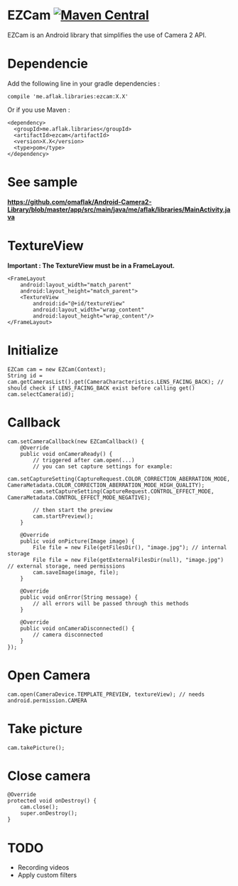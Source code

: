 # EZCam [![Maven Central](https://maven-badges.herokuapp.com/maven-central/me.aflak.libraries/ezcam/badge.svg)](https://maven-badges.herokuapp.com/maven-central/me.aflak.libraries/ezcam)

EZCam is an Android library that simplifies the use of Camera 2 API.

# Dependencie

Add the following line in your gradle dependencies :

	compile 'me.aflak.libraries:ezcam:X.X'

Or if you use Maven :

	<dependency>
	  <groupId>me.aflak.libraries</groupId>
	  <artifactId>ezcam</artifactId>
	  <version>X.X</version>
	  <type>pom</type>
	</dependency>

# See sample

**https://github.com/omaflak/Android-Camera2-Library/blob/master/app/src/main/java/me/aflak/libraries/MainActivity.java**

# TextureView

**Important : The TextureView must be in a FrameLayout.**

    <FrameLayout
        android:layout_width="match_parent"
        android:layout_height="match_parent">
        <TextureView
            android:id="@+id/textureView"
            android:layout_width="wrap_content"
            android:layout_height="wrap_content"/>
    </FrameLayout>

# Initialize

    EZCam cam = new EZCam(Context);
    String id = cam.getCamerasList().get(CameraCharacteristics.LENS_FACING_BACK); // should check if LENS_FACING_BACK exist before calling get()
    cam.selectCamera(id);

# Callback

	cam.setCameraCallback(new EZCamCallback() {
		@Override
		public void onCameraReady() {
			// triggered after cam.open(...)
			// you can set capture settings for example:
			cam.setCaptureSetting(CaptureRequest.COLOR_CORRECTION_ABERRATION_MODE, CameraMetadata.COLOR_CORRECTION_ABERRATION_MODE_HIGH_QUALITY);
			cam.setCaptureSetting(CaptureRequest.CONTROL_EFFECT_MODE, CameraMetadata.CONTROL_EFFECT_MODE_NEGATIVE);

			// then start the preview
			cam.startPreview();
		}

		@Override
		public void onPicture(Image image) {
			File file = new File(getFilesDir(), "image.jpg"); // internal storage
			File file = new File(getExternalFilesDir(null), "image.jpg") // external storage, need permissions
			cam.saveImage(image, file);
		}

		@Override
		public void onError(String message) {
			// all errors will be passed through this methods
		}

		@Override
		public void onCameraDisconnected() {
			// camera disconnected
		}
	});
	
# Open Camera

	cam.open(CameraDevice.TEMPLATE_PREVIEW, textureView); // needs android.permission.CAMERA
	
# Take picture

	cam.takePicture();
	
# Close camera

    @Override
    protected void onDestroy() {
        cam.close();
        super.onDestroy();
    }

# TODO

- Recording videos
- Apply custom filters
